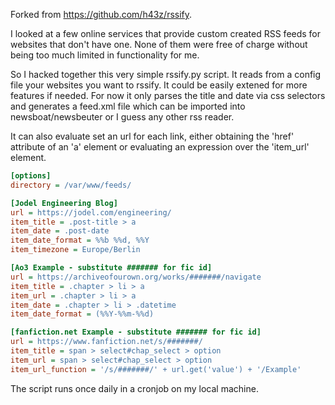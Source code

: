 Forked from https://github.com/h43z/rssify.

I looked at a few online services that provide custom created RSS feeds
for websites that don't have one. None of them were free of charge 
without being too much limited in functionality for me.

So I hacked together this very simple rssify.py script.
It reads from a config file your websites you want to rssify.
It could be easily extened for more features if needed.
For now it only parses the title and date via css selectors and generates
a feed.xml file which can be imported into newsboat/newsbeuter or I guess any
other rss reader.

It can also evaluate set an url for each link, either obtaining the 'href' attribute of an 'a' element or evaluating an expression over the 'item_url' element.

```config.ini
[options]
directory = /var/www/feeds/

[Jodel Engineering Blog]
url = https://jodel.com/engineering/
item_title = .post-title > a
item_date = .post-date
item_date_format = %%b %%d, %%Y
item_timezone = Europe/Berlin

[Ao3 Example - substitute ####### for fic id]
url = https://archiveofourown.org/works/#######/navigate
item_title = .chapter > li > a
item_url = .chapter > li > a
item_date = .chapter > li > .datetime
item_date_format = (%%Y-%%m-%%d)

[fanfiction.net Example - substitute ####### for fic id]
url = https://www.fanfiction.net/s/#######/
item_title = span > select#chap_select > option
item_url = span > select#chap_select > option
item_url_function = '/s/#######/' + url.get('value') + '/Example'
```

The script runs once daily in a cronjob on my local machine.
